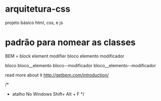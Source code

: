 # arquitetura-css
projeto básico html, css, e js

# padrão para nomear as classes
BEM = block element modifier
      bloco elemento modificador

bloco
bloco__elemento
bloco--modificador
bloco__elemento--modificador

read more about it
http://getbem.com/introduction/

/*
* atalho No Windows Shift+ Alt + F
*/